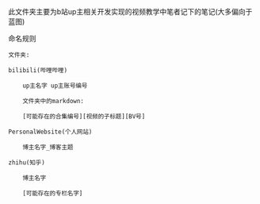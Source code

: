 此文件夹主要为b站up主相关开发实现的视频教学中笔者记下的笔记(大多偏向于蓝图)

命名规则

    文件夹:

    bilibili(哔哩哔哩)

        up主名字 up主账号编号

        文件夹中的markdown:

        [可能存在的合集编号][视频的子标题][BV号] 

    PersonalWebsite(个人网站)

        博主名字_博客主题

    zhihu(知乎)
    
        博主名字

        [可能存在的专栏名字]

    